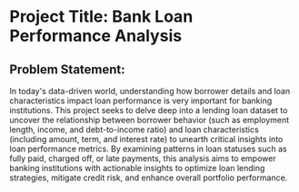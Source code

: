 # **Project Title: Bank Loan Performance Analysis**
 
 ## Problem Statement:
 In today's data-driven world, understanding how borrower details and loan
 characteristics impact loan performance is very important for banking institutions. This
 project seeks to delve deep into a lending loan dataset to uncover the relationship
 between borrower behavior (such as employment length, income, and debt-to-income
 ratio) and loan characteristics (including amount, term, and interest rate) to unearth
 critical insights into loan performance metrics. By examining patterns in loan statuses
 such as fully paid, charged off, or late payments, this analysis aims to empower banking
 institutions with actionable insights to optimize loan lending strategies, mitigate credit
 risk, and enhance overall portfolio performance.

